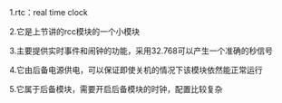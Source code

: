 1.rtc：real time clock

2.它是上节讲的rcc模块的一个小模块

3.主要提供实时事件和闹钟的功能，采用32.768可以产生一个准确的秒信号

4.它由后备电源供电，可以保证即使关机的情况下该模块依然能正常运行

5.它属于后备模块，需要开启后备模块的时钟，配置比较复杂
